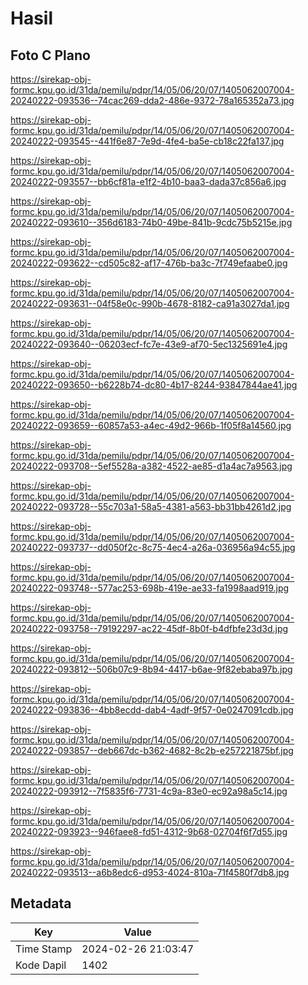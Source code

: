 # Hasil

## Foto C Plano

https://sirekap-obj-formc.kpu.go.id/31da/pemilu/pdpr/14/05/06/20/07/1405062007004-20240222-093536--74cac269-dda2-486e-9372-78a165352a73.jpg

https://sirekap-obj-formc.kpu.go.id/31da/pemilu/pdpr/14/05/06/20/07/1405062007004-20240222-093545--441f6e87-7e9d-4fe4-ba5e-cb18c22fa137.jpg

https://sirekap-obj-formc.kpu.go.id/31da/pemilu/pdpr/14/05/06/20/07/1405062007004-20240222-093557--bb6cf81a-e1f2-4b10-baa3-dada37c856a6.jpg

https://sirekap-obj-formc.kpu.go.id/31da/pemilu/pdpr/14/05/06/20/07/1405062007004-20240222-093610--356d6183-74b0-49be-841b-9cdc75b5215e.jpg

https://sirekap-obj-formc.kpu.go.id/31da/pemilu/pdpr/14/05/06/20/07/1405062007004-20240222-093622--cd505c82-af17-476b-ba3c-7f749efaabe0.jpg

https://sirekap-obj-formc.kpu.go.id/31da/pemilu/pdpr/14/05/06/20/07/1405062007004-20240222-093631--04f58e0c-990b-4678-8182-ca91a3027da1.jpg

https://sirekap-obj-formc.kpu.go.id/31da/pemilu/pdpr/14/05/06/20/07/1405062007004-20240222-093640--06203ecf-fc7e-43e9-af70-5ec1325691e4.jpg

https://sirekap-obj-formc.kpu.go.id/31da/pemilu/pdpr/14/05/06/20/07/1405062007004-20240222-093650--b6228b74-dc80-4b17-8244-93847844ae41.jpg

https://sirekap-obj-formc.kpu.go.id/31da/pemilu/pdpr/14/05/06/20/07/1405062007004-20240222-093659--60857a53-a4ec-49d2-966b-1f05f8a14560.jpg

https://sirekap-obj-formc.kpu.go.id/31da/pemilu/pdpr/14/05/06/20/07/1405062007004-20240222-093708--5ef5528a-a382-4522-ae85-d1a4ac7a9563.jpg

https://sirekap-obj-formc.kpu.go.id/31da/pemilu/pdpr/14/05/06/20/07/1405062007004-20240222-093728--55c703a1-58a5-4381-a563-bb31bb4261d2.jpg

https://sirekap-obj-formc.kpu.go.id/31da/pemilu/pdpr/14/05/06/20/07/1405062007004-20240222-093737--dd050f2c-8c75-4ec4-a26a-036956a94c55.jpg

https://sirekap-obj-formc.kpu.go.id/31da/pemilu/pdpr/14/05/06/20/07/1405062007004-20240222-093748--577ac253-698b-419e-ae33-fa1998aad919.jpg

https://sirekap-obj-formc.kpu.go.id/31da/pemilu/pdpr/14/05/06/20/07/1405062007004-20240222-093758--79192297-ac22-45df-8b0f-b4dfbfe23d3d.jpg

https://sirekap-obj-formc.kpu.go.id/31da/pemilu/pdpr/14/05/06/20/07/1405062007004-20240222-093812--506b07c9-8b94-4417-b6ae-9f82ebaba97b.jpg

https://sirekap-obj-formc.kpu.go.id/31da/pemilu/pdpr/14/05/06/20/07/1405062007004-20240222-093836--4bb8ecdd-dab4-4adf-9f57-0e0247091cdb.jpg

https://sirekap-obj-formc.kpu.go.id/31da/pemilu/pdpr/14/05/06/20/07/1405062007004-20240222-093857--deb667dc-b362-4682-8c2b-e257221875bf.jpg

https://sirekap-obj-formc.kpu.go.id/31da/pemilu/pdpr/14/05/06/20/07/1405062007004-20240222-093912--7f5835f6-7731-4c9a-83e0-ec92a98a5c14.jpg

https://sirekap-obj-formc.kpu.go.id/31da/pemilu/pdpr/14/05/06/20/07/1405062007004-20240222-093923--946faee8-fd51-4312-9b68-02704f6f7d55.jpg

https://sirekap-obj-formc.kpu.go.id/31da/pemilu/pdpr/14/05/06/20/07/1405062007004-20240222-093513--a6b8edc6-d953-4024-810a-71f4580f7db8.jpg


## Metadata

| Key        | Value               |
| ---------- | ------------------- |
| Time Stamp | 2024-02-26 21:03:47 |
| Kode Dapil | 1402                |



